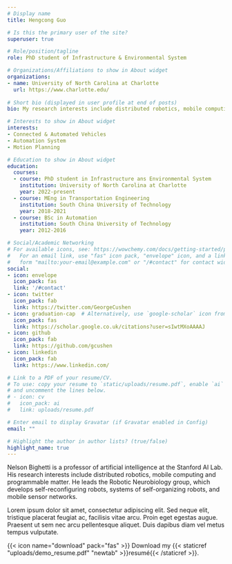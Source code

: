 ```yaml
---
# Display name
title: Hengcong Guo

# Is this the primary user of the site?
superuser: true

# Role/position/tagline
role: PhD student of Infrastructure & Environmental System

# Organizations/Affiliations to show in About widget
organizations:
- name: University of North Carolina at Charlotte
  url: https://www.charlotte.edu/
  
# Short bio (displayed in user profile at end of posts)
bio: My research interests include distributed robotics, mobile computing and programmable matter.

# Interests to show in About widget
interests:
- Connected & Automated Vehicles
- Automation System
- Motion Planning

# Education to show in About widget
education:
  courses:
  - course: PhD student in Infrastructure ans Environmental System
    institution: University of North Carolina at Charlotte
    year: 2022-present
  - course: MEng in Transportation Engineering
    institution: South China University of Technology
    year: 2018-2021
  - course: BSc in Automation
    institution: South China University of Technology
    year: 2012-2016

# Social/Academic Networking
# For available icons, see: https://wowchemy.com/docs/getting-started/page-builder/#icons
#   For an email link, use "fas" icon pack, "envelope" icon, and a link in the
#   form "mailto:your-email@example.com" or "/#contact" for contact widget.
social:
- icon: envelope
  icon_pack: fas
  link: '/#contact'
- icon: twitter
  icon_pack: fab
  link: https://twitter.com/GeorgeCushen
- icon: graduation-cap  # Alternatively, use `google-scholar` icon from `ai` icon pack
  icon_pack: fas
  link: https://scholar.google.co.uk/citations?user=sIwtMXoAAAAJ
- icon: github
  icon_pack: fab
  link: https://github.com/gcushen
- icon: linkedin
  icon_pack: fab
  link: https://www.linkedin.com/

# Link to a PDF of your resume/CV.
# To use: copy your resume to `static/uploads/resume.pdf`, enable `ai` icons in `params.toml`, 
# and uncomment the lines below.
# - icon: cv
#   icon_pack: ai
#   link: uploads/resume.pdf

# Enter email to display Gravatar (if Gravatar enabled in Config)
email: ""

# Highlight the author in author lists? (true/false)
highlight_name: true
---
```


Nelson Bighetti is a professor of artificial intelligence at the Stanford AI Lab. His research interests include distributed robotics, mobile computing and programmable matter. He leads the Robotic Neurobiology group, which develops self-reconfiguring robots, systems of self-organizing robots, and mobile sensor networks.

Lorem ipsum dolor sit amet, consectetur adipiscing elit. Sed neque elit, tristique placerat feugiat ac, facilisis vitae arcu. Proin eget egestas augue. Praesent ut sem nec arcu pellentesque aliquet. Duis dapibus diam vel metus tempus vulputate.

{{< icon name="download" pack="fas" >}} Download my {{< staticref "uploads/demo_resume.pdf" "newtab" >}}resumé{{< /staticref >}}.

